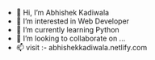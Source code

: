 - 👋 Hi, I’m Abhishek Kadiwala
- 👀 I’m interested in Web Developer
- 🌱 I’m currently learning Python
- 💞️ I’m looking to collaborate on ...
- 📫 visit :- abhishekkadiwala.netlify.com

<!---
AbhiKadiwala07/AbhiKadiwala07 is a ✨ special ✨ repository because its `README.md` (this file) appears on your GitHub profile.
You can click the Preview link to take a look at your changes.
--->
